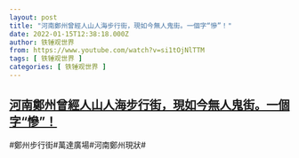 ```yaml
---
layout: post
title: "河南鄭州曾經人山人海步行街，現如今無人鬼街。一個字“慘”！"
date: 2022-01-15T12:38:18.000Z
author: 铁锤观世界
from: https://www.youtube.com/watch?v=si1tOjNlTTM
tags: [ 铁锤观世界 ]
categories: [ 铁锤观世界 ]
---
```

<!--1642250298000-->
[河南鄭州曾經人山人海步行街，現如今無人鬼街。一個字“慘”！](https://www.youtube.com/watch?v=si1tOjNlTTM)
------

<div>
#鄭州步行街#萬達廣場#河南鄭州現狀#
</div>
